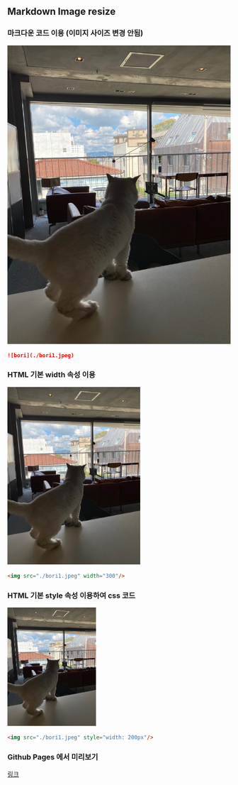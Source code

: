 ## Markdown Image resize

### 마크다운 코드 이용 (이미지 사이즈 변경 안됨)

![bori](./bori1.jpeg)

```markdown
![bori](./bori1.jpeg)
```

### HTML 기본 width 속성 이용

<img src="./bori1.jpeg" width="300"/>

```html
<img src="./bori1.jpeg" width="300"/>
```

### HTML 기본 style 속성 이용하여 css 코드 

<img src="./bori1.jpeg" style="width: 200px"/>

```html
<img src="./bori1.jpeg" style="width: 200px"/>
```

### Github Pages 에서 미리보기
[링크](https://cycorld.github.io/cycorld/)
